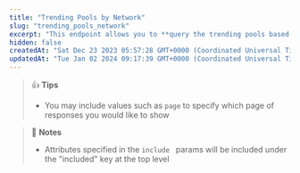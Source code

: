 ```yaml
---
title: "Trending Pools by Network"
slug: "trending_pools_network"
excerpt: "This endpoint allows you to **query the trending pools based on the provided network**"
hidden: false
createdAt: "Sat Dec 23 2023 05:57:28 GMT+0000 (Coordinated Universal Time)"
updatedAt: "Tue Jan 02 2024 09:17:39 GMT+0000 (Coordinated Universal Time)"
---
```

> 👍 **Tips**
> 
> - You may include values such as `page` to specify which page of responses you would like to show

> 📘 **Notes**
> 
> - Attributes specified in the `include ` params will be included under the "included" key at the top level

